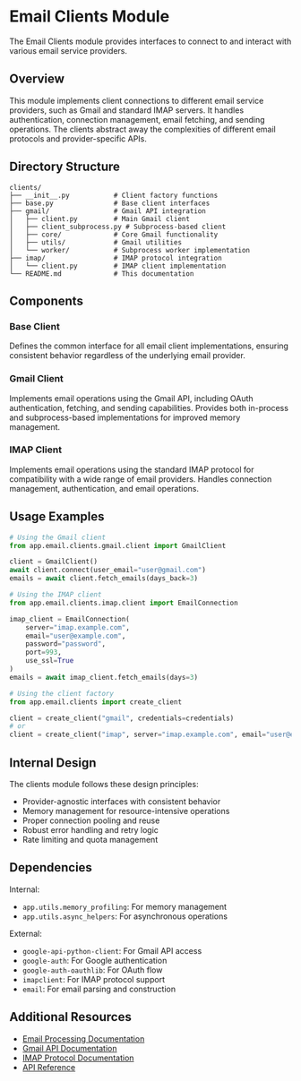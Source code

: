 # Email Clients Module

The Email Clients module provides interfaces to connect to and interact with various email service providers.

## Overview

This module implements client connections to different email service providers, such as Gmail and standard IMAP servers. It handles authentication, connection management, email fetching, and sending operations. The clients abstract away the complexities of different email protocols and provider-specific APIs.

## Directory Structure

```
clients/
├── __init__.py           # Client factory functions
├── base.py               # Base client interfaces
├── gmail/                # Gmail API integration
│   ├── client.py         # Main Gmail client
│   ├── client_subprocess.py # Subprocess-based client
│   ├── core/             # Core Gmail functionality
│   ├── utils/            # Gmail utilities
│   └── worker/           # Subprocess worker implementation
├── imap/                 # IMAP protocol integration
│   └── client.py         # IMAP client implementation
└── README.md             # This documentation
```

## Components

### Base Client
Defines the common interface for all email client implementations, ensuring consistent behavior regardless of the underlying email provider.

### Gmail Client
Implements email operations using the Gmail API, including OAuth authentication, fetching, and sending capabilities. Provides both in-process and subprocess-based implementations for improved memory management.

### IMAP Client
Implements email operations using the standard IMAP protocol for compatibility with a wide range of email providers. Handles connection management, authentication, and email operations.

## Usage Examples

```python
# Using the Gmail client
from app.email.clients.gmail.client import GmailClient

client = GmailClient()
await client.connect(user_email="user@gmail.com")
emails = await client.fetch_emails(days_back=3)

# Using the IMAP client
from app.email.clients.imap.client import EmailConnection

imap_client = EmailConnection(
    server="imap.example.com",
    email="user@example.com",
    password="password",
    port=993,
    use_ssl=True
)
emails = await imap_client.fetch_emails(days=3)

# Using the client factory
from app.email.clients import create_client

client = create_client("gmail", credentials=credentials)
# or
client = create_client("imap", server="imap.example.com", email="user@example.com", password="password")
```

## Internal Design

The clients module follows these design principles:
- Provider-agnostic interfaces with consistent behavior
- Memory management for resource-intensive operations
- Proper connection pooling and reuse
- Robust error handling and retry logic
- Rate limiting and quota management

## Dependencies

Internal:
- `app.utils.memory_profiling`: For memory management
- `app.utils.async_helpers`: For asynchronous operations

External:
- `google-api-python-client`: For Gmail API access
- `google-auth`: For Google authentication
- `google-auth-oauthlib`: For OAuth flow
- `imapclient`: For IMAP protocol support
- `email`: For email parsing and construction

## Additional Resources

- [Email Processing Documentation]({doc}`email_processing`)
- [Gmail API Documentation](https://developers.google.com/gmail/api)
- [IMAP Protocol Documentation](https://datatracker.ietf.org/doc/html/rfc3501)
- [API Reference]({doc}`api`) 